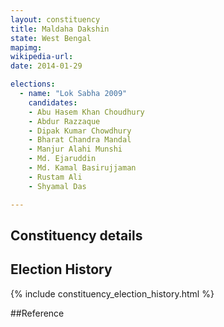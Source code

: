 ```yaml
---
layout: constituency
title: Maldaha Dakshin
state: West Bengal
mapimg: 
wikipedia-url: 
date: 2014-01-29

elections: 
  - name: "Lok Sabha 2009"
    candidates: 
    - Abu Hasem Khan Choudhury 
    - Abdur Razzaque 
    - Dipak Kumar Chowdhury 
    - Bharat Chandra Mandal 
    - Manjur Alahi Munshi 
    - Md. Ejaruddin 
    - Md. Kamal Basirujjaman 
    - Rustam Ali 
    - Shyamal Das 

---
```

## Constituency details


## Election History
{% include constituency_election_history.html %}

##Reference
